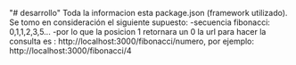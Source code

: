 "# desarrollo"
Toda la informacion esta package.json (framework utilizado).
Se tomo en consideración el siguiente supuesto:
    -secuencia fibonacci: 0,1,1,2,3,5...
    -por lo que la posicion 1 retornara un 0
la url para hacer la consulta es : http://localhost:3000/fibonacci/numero, 
por ejemplo: http://localhost:3000/fibonacci/4

